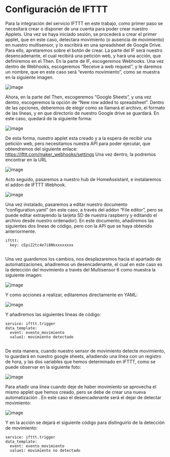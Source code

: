 # Configuración de IFTTT
Para la integración del servicio IFTTT en este trabajo, como primer paso se necesitará crear o disponer de una cuenta para poder crear nuestro Applets. 
Una vez se haya iniciado sesión, se procederá a crear el primer applet, que en este caso, detectara movimiento (o ausencia de movimiento) en nuestro multisensor, y lo escribirá en una spreadsheet de Google Drive. Para ello, apretaremos sobre el botón de crear. 
La parte del IF será nuestro desencadenante, el cual recibirá una petición web, y hará una acción, que definiremos en el Then.
En la parte de IF, escogeremos Webhooks. Una vez dentro de Webhooks, escogeremos “Receive a web request”, y le daremos un nombre, que en este caso será “evento movimiento”, como se muestra en la siguiente imagen. 

![image](https://user-images.githubusercontent.com/95376526/144298026-961710fc-8659-4e47-b8cb-e91afcfbde3c.png)

Ahora, en la parte del Then, escogeremos “Google Sheets”, y una vez dentro, escogeremos la opción de “New row added to spreadsheet”.
Dentro de las opciones, deberemos de elegir como se llamará el archivo, el formato de las líneas, y en que directorio de nuestro Google drive se guardará. En este caso, quedará de la siguiente forma:

![image](https://user-images.githubusercontent.com/95376526/144298046-d3271ad2-0c21-4669-b62c-a15d0c0c8612.png)

De esta forma, nuestro applet esta creado y a la espera de recibir una petición web, pero necesitamos nuestra API para poder ejecutar, que obtendremos del siguiente enlace:
https://ifttt.com/maker_webhooks/settings
Una vez dentro, la podremos encontrar en la URL

![image](https://user-images.githubusercontent.com/95376526/144298073-38b6023b-1700-4237-af52-a144e2a83aba.png)
 
Acto seguido, pasaremos a nuestro hub de HomeAssistant, e instalaremos el addon de IFTTT Webhook.

![image](https://user-images.githubusercontent.com/95376526/144298094-f5f41198-a363-4b12-aa1d-d47031a93c9f.png)

 
Una vez instalado, pasaremos a editar nuestro documento “configuration.yaml” (en este caso, a través del addon “File editor”, pero se puede editar extrayendo la tarjeta SD de nuestra raspberry y editando el archivo desde nuestro ordenador). En este documento, añadiremos las siguientes dos líneas de código, pero con la API que se haya obtenido anteriormente.
```
ifttt:
  key: cEpiZ2tc4e7i8Nkxxxxxxxx
  
```
Una vez guardemos los cambios, nos desplazaremos hacia el apartado de automatizaciones, añadiremos un desencadenante, el cual en este caso es la detección del movimiento a través del Multisensor 6 como muestra la siguiente imagen:

![image](https://user-images.githubusercontent.com/95376526/144298171-9f060364-15c6-4a55-b6e4-6c0c4897da68.png)

Y como acciones a realizar, editaremos directamente en YAML:

![image](https://user-images.githubusercontent.com/95376526/144298179-1838324e-37af-4bf6-9bda-69434115e68b.png)

Y añadiremos las siguientes líneas de código:
```
service: ifttt.trigger
data_template:
  event: evento_movimiento
  value1: movimiento detectado
  
```
De esta manera, cuando nuestro sensor de movimiento detecte movimiento, lo guardará en nuestro google sheets, añadiendo una línea con un registro de hora, y las dos variables que hemos determinado en IFTTT, como se puede observar en la siguiente foto: 

![image](https://user-images.githubusercontent.com/95376526/144298215-dce06b0c-8a00-4c2e-9cf3-ada274db2f61.png)

Para añadir una línea cuando deje de haber movimiento se aprovecha el mismo applet que hemos creado, pero se debe de crear una nueva automatización . 
En este caso el desencadenante será el dejar de detectar movimiento:

![image](https://user-images.githubusercontent.com/95376526/144298226-e1a9edc8-947b-4fe4-881f-63d2af7c9741.png)
 
Y en la acción se dejará el siguiente código para distinguirlo de la detección de movimiento:
```
service: ifttt.trigger
data_template:
  event: evento_movimiento
  value1: movimiento no detectado

```
